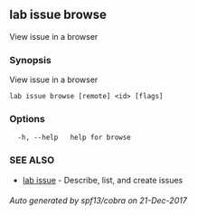 ## lab issue browse

View issue in a browser

### Synopsis


View issue in a browser

```
lab issue browse [remote] <id> [flags]
```

### Options

```
  -h, --help   help for browse
```

### SEE ALSO
* [lab issue](lab_issue.md)	 - Describe, list, and create issues

###### Auto generated by spf13/cobra on 21-Dec-2017
